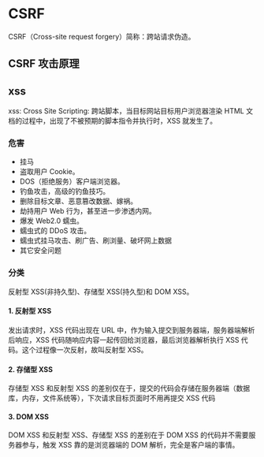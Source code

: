 # CSRF

CSRF（Cross-site request forgery）简称：跨站请求伪造。

## CSRF 攻击原理

## xss

xss: Cross Site Scripting: 跨站脚本，当目标网站目标用户浏览器渲染 HTML 文档的过程中，出现了不被预期的脚本指令并执行时，XSS 就发生了。

### 危害

- 挂马
- 盗取用户 Cookie。
- DOS（拒绝服务）客户端浏览器。
- 钓鱼攻击，高级的钓鱼技巧。
- 删除目标文章、恶意篡改数据、嫁祸。
- 劫持用户 Web 行为，甚至进一步渗透内网。
- 爆发 Web2.0 蠕虫。
- 蠕虫式的 DDoS 攻击。
- 蠕虫式挂马攻击、刷广告、刷浏量、破坏网上数据
- 其它安全问题

### 分类

反射型 XSS(非持久型)、存储型 XSS(持久型)和 DOM XSS。

#### 1. 反射型 XSS

发出请求时，XSS 代码出现在 URL 中，作为输入提交到服务器端，服务器端解析后响应，XSS 代码随响应内容一起传回给浏览器，最后浏览器解析执行 XSS 代码。这个过程像一次反射，故叫反射型 XSS。

#### 2. 存储型 XSS

存储型 XSS 和反射型 XSS 的差别仅在于，提交的代码会存储在服务器端（数据库，内存，文件系统等），下次请求目标页面时不用再提交 XSS 代码

#### 3. DOM XSS

DOM XSS 和反射型 XSS、存储型 XSS 的差别在于 DOM XSS 的代码并不需要服务器参与，触发 XSS 靠的是浏览器端的 DOM 解析，完全是客户端的事情。
